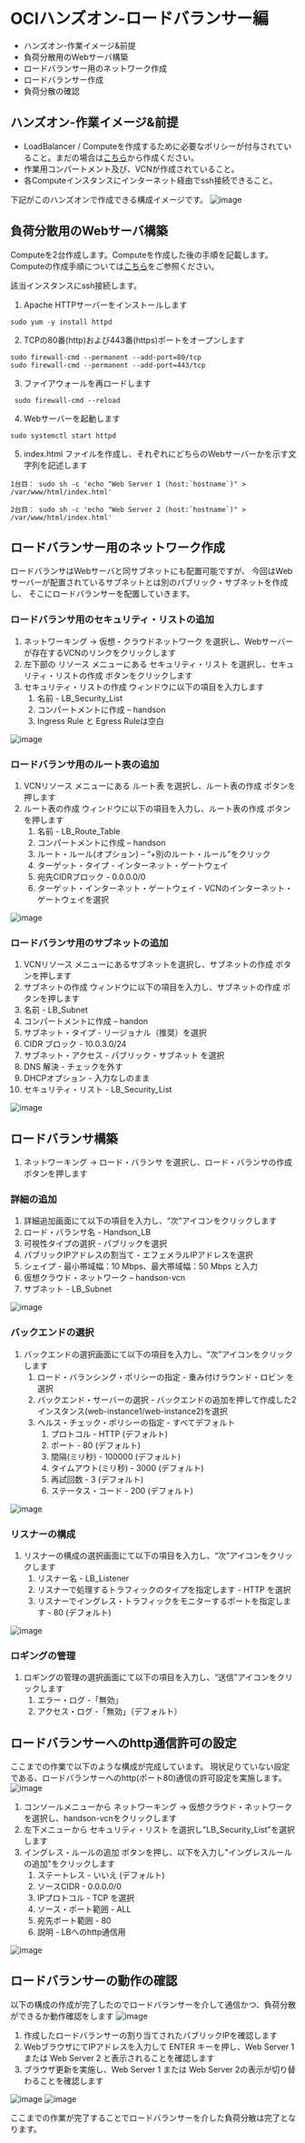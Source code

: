 # OCIハンズオン-ロードバランサー編

- ハンズオン-作業イメージ&前提
- 負荷分散用のWebサーバ構築
- ロードバランサー用のネットワーク作成
- ロードバランサー作成
- 負荷分散の確認

## ハンズオン-作業イメージ&前提
- LoadBalancer / Computeを作成するために必要なポリシーが付与されていること。まだの場合は[こちら](https://github.com/kazunishi716/oci-handson/blob/a96607cfd3e6e39e4820a4219272872bd765b8af/VCN%26Compute.md?plain=1#L29)から作成ください。
- 作業用コンパートメント及び、VCNが作成されていること。
- 各Computeインスタンスにインターネット経由でssh接続できること。

下記がこのハンズオンで作成できる構成イメージです。
![image](https://github.com/kazunishi716/oci-handson/assets/153155301/f69b28e9-a31b-4a6b-9fcd-5037b571d568)

## 負荷分散用のWebサーバ構築

Computeを2台作成します。Computeを作成した後の手順を記載します。
Computeの作成手順については[こちら](https://github.com/kazunishi716/oci-handson/blob/a96607cfd3e6e39e4820a4219272872bd765b8af/VCN%26Compute.md?plain=1#L55)をご参照ください。

該当インスタンスにssh接続します。
1. Apache HTTPサーバーをインストールします
```
sudo yum -y install httpd
```
2. TCPの80番(http)および443番(https)ポートをオープンします
```
sudo firewall-cmd --permanent --add-port=80/tcp
sudo firewall-cmd --permanent --add-port=443/tcp
```
3. ファイアウォールを再ロードします
```
 sudo firewall-cmd --reload
```
4. Webサーバーを起動します
```
sudo systemctl start httpd
```
5. index.html ファイルを作成し、それぞれにどちらのWebサーバーかを示す文字列を記述します
```
1台目： sudo sh -c 'echo "Web Server 1 (host:`hostname`)" > /var/www/html/index.html'
```
```
2台目： sudo sh -c 'echo "Web Server 2 (host:`hostname`)" > /var/www/html/index.html'
```

## ロードバランサー用のネットワーク作成
ロードバランサはWebサーバと同サブネットにも配置可能ですが、
今回はWebサーバーが配置されているサブネットとは別のパブリック・サブネットを作成し、
そこにロードバランサーを配置していきます。

### ロードバランサ用のセキュリティ・リストの追加
1. ネットワーキング → 仮想・クラウドネットワーク を選択し、Webサーバーが存在するVCNのリンクをクリックします
2. 左下部の リソース メニューにある セキュリティ・リスト を選択し、セキュリティ・リストの作成 ボタンをクリックします
3. セキュリティ・リストの作成 ウィンドウに以下の項目を入力します
   1. 名前 - LB_Security_List
   2. コンパートメントに作成 – handson
   3. Ingress Rule と Egress Ruleは空白

![image](https://github.com/kazunishi716/oci-handson/assets/153155301/0a20e6a1-7515-4638-9ade-ef2a4805dcc1)

### ロードバランサ用のルート表の追加
1. VCNリソース メニューにある ルート表 を選択し、ルート表の作成 ボタンを押します
2. ルート表の作成 ウィンドウに以下の項目を入力し、ルート表の作成 ボタンを押します
   1. 名前 - LB_Route_Table
   2. コンパートメントに作成 – handson
   3. ルート・ルール(オプション) – “+別のルート・ルール”をクリック
   4. ターゲット・タイプ - インターネット・ゲートウェイ
   5. 宛先CIDRブロック - 0.0.0.0/0
   6. ターゲット・インターネット・ゲートウェイ - VCNのインターネット・ゲートウェイを選択

![image](https://github.com/kazunishi716/oci-handson/assets/153155301/cc76d30e-ea66-48a4-91eb-8b60b763d435)

### ロードバランサ用のサブネットの追加
1. VCNリソース メニューにあるサブネットを選択し、サブネットの作成 ボタンを押します
2. サブネットの作成 ウィンドウに以下の項目を入力し、サブネットの作成 ボタンを押します
  1. 名前 - LB_Subnet
  2. コンパートメントに作成 – handon
  3. サブネット・タイプ - リージョナル（推奨）を選択
  4. CIDR ブロック - 10.0.3.0/24
  5. サブネット・アクセス - パブリック・サブネット を選択
  6. DNS 解決 - チェックを外す
  7. DHCPオプション - 入力なしのまま
  8. セキュリティ・リスト - LB_Security_List

![image](https://github.com/kazunishi716/oci-handson/assets/153155301/9d6d1847-3ccb-48a6-b364-67cd6ece9f91)

## ロードバランサ構築
1. ネットワーキング → ロード・バランサ を選択し、ロード・バランサの作成 ボタンを押します

### 詳細の追加
1. 詳細追加画面にて以下の項目を入力し、“次”アイコンをクリックします
  1. ロード・バランサ名 - Handson_LB
  2. 可視性タイプの選択 - パブリックを選択
  3. パブリックIPアドレスの割当て - エフェメラルIPアドレスを選択
  4. シェイプ - 最小帯域幅：10 Mbps、最大帯域幅：50 Mbps と入力
  5. 仮想クラウド・ネットワーク – handson-vcn
  6. サブネット - LB_Subnet

![image](https://github.com/kazunishi716/oci-handson/assets/153155301/8ead7319-a827-47bd-9558-1c002fee34ac)

### バックエンドの選択
1. バックエンドの選択画面にて以下の項目を入力し、“次”アイコンをクリックします
   1. ロード・バランシング・ポリシーの指定 - 重み付けラウンド・ロビン を選択
   2. バックエンド・サーバーの選択 - バックエンドの追加を押して作成した2インスタンス(web-instance1/web-instance2)を選択
   3. ヘルス・チェック・ポリシーの指定 - すべてデフォルト
      1. プロトコル - HTTP (デフォルト)
      2. ポート - 80 (デフォルト)
      3. 間隔(ミリ秒) - 100000 (デフォルト)
      4. タイムアウト(ミリ秒) - 3000 (デフォルト)
      5. 再試回数 - 3 (デフォルト)
      6. ステータス・コード - 200 (デフォルト)

![image](https://github.com/kazunishi716/oci-handson/assets/153155301/7837a066-f174-4b2f-8010-2981e87a7e26)

### リスナーの構成
1. リスナーの構成の選択画面にて以下の項目を入力し、“次”アイコンをクリックします
   1. リスナー名 - LB_Listener
   2. リスナーで処理するトラフィックのタイプを指定します - HTTP を選択
   3. リスナーでイングレス・トラフィックをモニターするポートを指定します - 80 (デフォルト)

![image](https://github.com/kazunishi716/oci-handson/assets/153155301/db5dc113-8e0e-42c7-8344-f9dcc9751863)

### ロギングの管理
1. ロギングの管理の選択画面にて以下の項目を入力し、“送信”アイコンをクリックします
   1. エラー・ログ -「無効」
   2. アクセス・ログ -「無効」（デフォルト）

## ロードバランサーへのhttp通信許可の設定
ここまでの作業で以下のような構成が完成しています。
現状足りていない設定である、ロードバランサーへのhttp(ポート80)通信の許可設定を実施します。
![image](https://github.com/kazunishi716/oci-handson/assets/153155301/7e47b90a-e7c1-4b3e-9a41-1be81bb72f64)

1. コンソールメニューから ネットワーキング → 仮想クラウド・ネットワーク を選択し、handson-vcnをクリックします
2. 左下メニューから セキュリティ・リスト を選択し"LB_Security_List"を選択します
3. イングレス・ルールの追加 ボタンを押し、以下を入力し"イングレスルールの追加"をクリックします
   1. ステートレス - いいえ (デフォルト)
   2. ソースCIDR - 0.0.0.0/0
   3. IPプロトコル - TCP を選択
   4. ソース・ポート範囲 - ALL
   5. 宛先ポート範囲 - 80
   6. 説明 - LBへのhttp通信用

![image](https://github.com/kazunishi716/oci-handson/assets/153155301/30d8b8bf-dc55-4eb6-ba4c-825fd83188ed)


## ロードバランサーの動作の確認
以下の構成の作成が完了したのでロードバランサーを介して通信かつ、負荷分散ができるか動作確認をします
![image](https://github.com/kazunishi716/oci-handson/assets/153155301/7e389613-b6d2-429d-85ad-a0071f780863)

1. 作成したロードバランサーの割り当てされたパブリックIPを確認します
2. WebブラウザにてIPアドレスを入力して ENTER キーを押し、Web Server 1 または Web Server 2 と表示されることを確認します
3. ブラウザ更新を実施し、Web Server 1 または Web Server 2の表示が切り替わることを確認します

![image](https://github.com/kazunishi716/oci-handson/assets/153155301/85f4d2d4-4760-444c-8c5b-1fad51b25227)
![image](https://github.com/kazunishi716/oci-handson/assets/153155301/2436c9d7-dd65-4417-9a0b-90f52f0cb5b8)

ここまでの作業が完了することでロードバランサーを介した負荷分散は完了となります。


